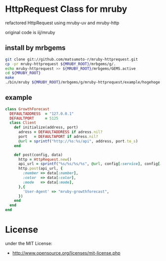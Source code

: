 # HttpRequest Class for mruby
refactored HttpRequest using mruby-uv and mruby-http

original code is iij/mruby

## install by mrbgems
```bash
git clone git://github.com/matsumoto-r/mruby-httprequest.git
cp -pr mruby-httprequest ${MRUBY_ROOT}/mrbgems/g/.
echo mruby-httprequest >> ${MRUBY_ROOT}/mrbgems/GEMS.active
cd ${MRUBY_ROOT}
make
./bin/mruby ${MRUBY_ROOT}/mrbgems/g/mruby-httprequest/example/hogehoge.rb
```

## example

```ruby
class GrowthForecast
  DEFAULTADDRESS  = "127.0.0.1"
  DEFAULTPORT     = 5125
  class Client
    def initialize(address, port)
      adress = DEFAULTADDRESS if adress.nil?
      port   = DEFAULTAPORT if adress.nil?
      @url = sprintf("http://%s:%s/api", address, port.to_s)
    end

    def post(config, data)
      http = HttpRequest.new()
      api_url = sprintf("%s/%s/%s/%s", @url, config[:service], config[:section], config[:gragh])
      http.post(api_url, {
        :number => data[:number],
        :color  => data[:color],
        :mode   => data[:mode],
      },{
        'User-Agent' => "mruby-growthforecast",
      })
    end
  end
end
```

# License
under the MIT License:

* http://www.opensource.org/licenses/mit-license.php

